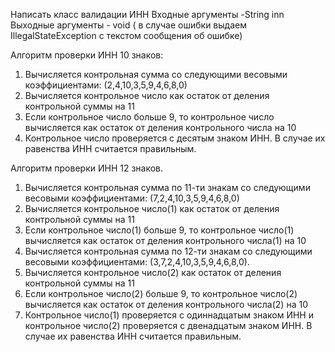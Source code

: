 Написать класс валидации ИНН
Входные аргументы -String inn
Выходные аргументы - void ( в случае ошибки выдаем IllegalStateException с текстом сообщения об ошибке)

Алгоритм проверки ИНН 10 знаков:
1. Вычисляется контрольная сумма со следующими весовыми коэффициентами: (2,4,10,3,5,9,4,6,8,0)
2. Вычисляется контрольное число как остаток от деления контрольной суммы на 11
3. Если контрольное число больше 9, то контрольное число вычисляется как остаток от деления контрольного числа на 10
4. Контрольное число проверяется с десятым знаком ИНН. В случае их равенства ИНН считается правильным.

 

 

Алгоритм проверки ИНН 12 знаков.

1. Вычисляется контрольная сумма по 11-ти знакам со следующими весовыми коэффициентами: (7,2,4,10,3,5,9,4,6,8,0)
2. Вычисляется контрольное число(1) как остаток от деления контрольной суммы на 11
3. Если контрольное число(1) больше 9, то контрольное число(1) вычисляется как остаток от деления контрольного числа(1) на 10
4. Вычисляется контрольная сумма по 12-ти знакам со следующими весовыми коэффициентами: (3,7,2,4,10,3,5,9,4,6,8,0).
5. Вычисляется контрольное число(2) как остаток от деления контрольной суммы на 11
6. Если контрольное число(2) больше 9, то контрольное число(2) вычисляется как остаток от деления контрольного числа(2) на 10
7. Контрольное число(1) проверяется с одиннадцатым знаком ИНН и контрольное число(2) проверяется с двенадцатым знаком ИНН.
В случае их равенства ИНН считается правильным.
